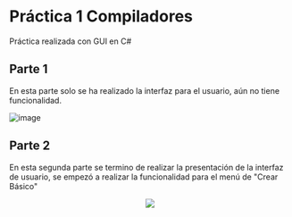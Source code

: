 # Práctica 1 Compiladores

Práctica realizada con GUI en C#

## Parte 1
En esta parte solo se ha realizado la interfaz para el usuario, aún no tiene funcionalidad.


![image](https://user-images.githubusercontent.com/88689761/226269462-83f00901-65d8-421f-9951-172e1e95039b.png)

## Parte 2
En esta segunda parte se termino de realizar la presentación de la interfaz de usuario, se empezó a realizar la funcionalidad para el menú de "Crear Básico"

<p align="center">
  <img src="https://user-images.githubusercontent.com/88689761/226523607-48278c82-6642-4684-875b-2c61f49b3361.gif" />
</p>




